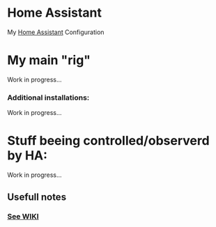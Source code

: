 # Home Assistant
My [Home Assistant](https://home-assistant.io) Configuration

# My main "rig"
Work in progress...  

### Additional installations:
Work in progress...  

# Stuff beeing controlled/observerd by HA:
Work in progress...  

## Usefull notes
### [See WIKI](https://github.com/ludeeus/hass-config/wiki)
